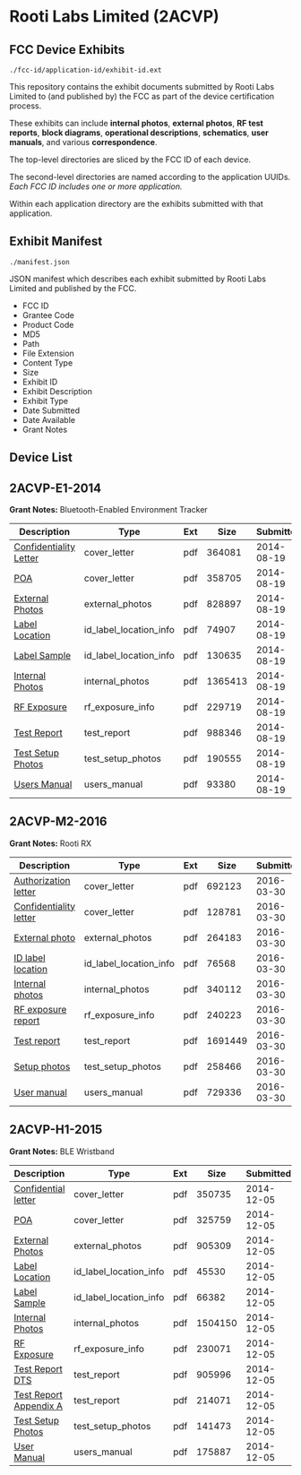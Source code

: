 # Rooti Labs Limited (2ACVP)
## FCC Device Exhibits

```
./fcc-id/application-id/exhibit-id.ext
```

This repository contains the exhibit documents submitted by Rooti Labs Limited to (and published by) the FCC as part of the device certification process.

These exhibits can include **internal photos**, **external photos**, **RF test reports**, **block diagrams**, **operational descriptions**, **schematics**, **user manuals**, and various **correspondence**.

The top-level directories are sliced by the FCC ID of each device.

The second-level directories are named according to the application UUIDs. *Each FCC ID includes one or more application.*

Within each application directory are the exhibits submitted with that application. 

## Exhibit Manifest

```
./manifest.json
```

JSON manifest which describes each exhibit submitted by Rooti Labs Limited and published by the FCC.

- FCC ID
- Grantee Code
- Product Code
- MD5
- Path
- File Extension
- Content Type
- Size
- Exhibit ID
- Exhibit Description
- Exhibit Type
- Date Submitted
- Date Available
- Grant Notes

## Device List
## 2ACVP-E1-2014
**Grant Notes:** Bluetooth-Enabled Environment Tracker

| Description | Type | Ext | Size | Submitted | Available |
| ----------- | ---- | --- | ---- | --------- | --------- |
| [Confidentiality Letter](2ACVP-E1-2014/91b27682497ecd719a08fe0d6fe3fa69/2362675.pdf) | cover_letter | pdf | 364081 | 2014-08-19 | 2014-08-20 |
| [POA](2ACVP-E1-2014/91b27682497ecd719a08fe0d6fe3fa69/2362676.pdf) | cover_letter | pdf | 358705 | 2014-08-19 | 2014-08-20 |
| [External Photos](2ACVP-E1-2014/91b27682497ecd719a08fe0d6fe3fa69/2362671.pdf) | external_photos | pdf | 828897 | 2014-08-19 | 2015-02-15 |
| [Label Location](2ACVP-E1-2014/91b27682497ecd719a08fe0d6fe3fa69/2362678.pdf) | id_label_location_info | pdf | 74907 | 2014-08-19 | 2014-08-20 |
| [Label Sample](2ACVP-E1-2014/91b27682497ecd719a08fe0d6fe3fa69/2362679.pdf) | id_label_location_info | pdf | 130635 | 2014-08-19 | 2014-08-20 |
| [Internal Photos](2ACVP-E1-2014/91b27682497ecd719a08fe0d6fe3fa69/2362672.pdf) | internal_photos | pdf | 1365413 | 2014-08-19 | 2015-02-15 |
| [RF Exposure](2ACVP-E1-2014/91b27682497ecd719a08fe0d6fe3fa69/2362677.pdf) | rf_exposure_info | pdf | 229719 | 2014-08-19 | 2014-08-20 |
| [Test Report](2ACVP-E1-2014/91b27682497ecd719a08fe0d6fe3fa69/2362680.pdf) | test_report | pdf | 988346 | 2014-08-19 | 2014-08-20 |
| [Test Setup Photos](2ACVP-E1-2014/91b27682497ecd719a08fe0d6fe3fa69/2362673.pdf) | test_setup_photos | pdf | 190555 | 2014-08-19 | 2015-02-15 |
| [Users Manual](2ACVP-E1-2014/91b27682497ecd719a08fe0d6fe3fa69/2362674.pdf) | users_manual | pdf | 93380 | 2014-08-19 | 2015-02-15 |
## 2ACVP-M2-2016
**Grant Notes:** Rooti RX

| Description | Type | Ext | Size | Submitted | Available |
| ----------- | ---- | --- | ---- | --------- | --------- |
| [Authorization letter](2ACVP-M2-2016/93a25cbf8129f0e12f2f035e78d9c450/2945365.pdf) | cover_letter | pdf | 692123 | 2016-03-30 | 2016-03-31 |
| [Confidentiality letter](2ACVP-M2-2016/93a25cbf8129f0e12f2f035e78d9c450/2945366.pdf) | cover_letter | pdf | 128781 | 2016-03-30 | 2016-03-31 |
| [External photo](2ACVP-M2-2016/93a25cbf8129f0e12f2f035e78d9c450/2945367.pdf) | external_photos | pdf | 264183 | 2016-03-30 | 2016-09-26 |
| [ID label location](2ACVP-M2-2016/93a25cbf8129f0e12f2f035e78d9c450/2945368.pdf) | id_label_location_info | pdf | 76568 | 2016-03-30 | 2016-03-31 |
| [Internal photos](2ACVP-M2-2016/93a25cbf8129f0e12f2f035e78d9c450/2945369.pdf) | internal_photos | pdf | 340112 | 2016-03-30 | 2016-09-26 |
| [RF exposure report](2ACVP-M2-2016/93a25cbf8129f0e12f2f035e78d9c450/2945373.pdf) | rf_exposure_info | pdf | 240223 | 2016-03-30 | 2016-03-31 |
| [Test report](2ACVP-M2-2016/93a25cbf8129f0e12f2f035e78d9c450/2945375.pdf) | test_report | pdf | 1691449 | 2016-03-30 | 2016-03-31 |
| [Setup photos](2ACVP-M2-2016/93a25cbf8129f0e12f2f035e78d9c450/2945376.pdf) | test_setup_photos | pdf | 258466 | 2016-03-30 | 2016-09-26 |
| [User manual](2ACVP-M2-2016/93a25cbf8129f0e12f2f035e78d9c450/2945377.pdf) | users_manual | pdf | 729336 | 2016-03-30 | 2016-09-26 |
## 2ACVP-H1-2015
**Grant Notes:** BLE Wristband

| Description | Type | Ext | Size | Submitted | Available |
| ----------- | ---- | --- | ---- | --------- | --------- |
| [Confidential letter](2ACVP-H1-2015/eb1f28821aac931ff91c08df65887dbf/2465732.pdf) | cover_letter | pdf | 350735 | 2014-12-05 | 2014-12-08 |
| [POA](2ACVP-H1-2015/eb1f28821aac931ff91c08df65887dbf/2465733.pdf) | cover_letter | pdf | 325759 | 2014-12-05 | 2014-12-08 |
| [External Photos](2ACVP-H1-2015/eb1f28821aac931ff91c08df65887dbf/2465728.pdf) | external_photos | pdf | 905309 | 2014-12-05 | 2015-06-03 |
| [Label Location](2ACVP-H1-2015/eb1f28821aac931ff91c08df65887dbf/2465734.pdf) | id_label_location_info | pdf | 45530 | 2014-12-05 | 2014-12-08 |
| [Label Sample](2ACVP-H1-2015/eb1f28821aac931ff91c08df65887dbf/2465735.pdf) | id_label_location_info | pdf | 66382 | 2014-12-05 | 2014-12-08 |
| [Internal Photos](2ACVP-H1-2015/eb1f28821aac931ff91c08df65887dbf/2465729.pdf) | internal_photos | pdf | 1504150 | 2014-12-05 | 2015-06-03 |
| [RF Exposure](2ACVP-H1-2015/eb1f28821aac931ff91c08df65887dbf/2465749.pdf) | rf_exposure_info | pdf | 230071 | 2014-12-05 | 2014-12-08 |
| [Test Report DTS](2ACVP-H1-2015/eb1f28821aac931ff91c08df65887dbf/2465750.pdf) | test_report | pdf | 905996 | 2014-12-05 | 2014-12-08 |
| [Test Report Appendix A](2ACVP-H1-2015/eb1f28821aac931ff91c08df65887dbf/2465751.pdf) | test_report | pdf | 214071 | 2014-12-05 | 2014-12-08 |
| [Test Setup Photos](2ACVP-H1-2015/eb1f28821aac931ff91c08df65887dbf/2465730.pdf) | test_setup_photos | pdf | 141473 | 2014-12-05 | 2015-06-03 |
| [User Manual](2ACVP-H1-2015/eb1f28821aac931ff91c08df65887dbf/2465731.pdf) | users_manual | pdf | 175887 | 2014-12-05 | 2015-06-03 |
